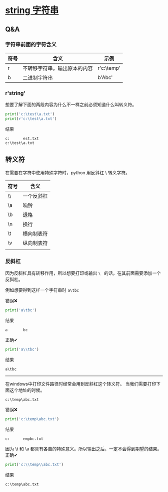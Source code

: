 # [string 字符串](https://docs.python.org/zh-cn/3/library/string.html)

## Q&A

### 字符串前面的字符含义

| 符号  | 含义             | 示例         |
|-----|----------------|------------|
| r   | 不转移字符串，输出原本的内容 | r'c:\temp' |
| b   | 二进制字符串         | b'Abc'     |



### r'string'

想要了解下面的两段内容为什么不一样之前必须知道什么叫转义符。
```python
print('c:\test\a.txt')
print(r'c:\test\a.txt')
```
结果
```
c:      est.txt
c:\test\a.txt
```


## 转义符
在需要在字符中使用特殊字符时，python 用反斜杠 \ 转义字符。

| 符号           | 含义    |
|--------------|-------|
| [\\\\](#反斜杠) | 一个反斜杠 |
| \a           | 响铃    |
| \b           | 退格    |
| \n           | 换行    |
| \t           | 横向制表符 |
| \v           | 纵向制表符 |
|              |       |


### 反斜杠

因为反斜杠具有转移作用，所以想要打印或输出 `\ ` 的话，在其前面需要添加一个反斜杠。

例如想要得到这样一个字符串时 `a\tbc `

错误❌
```python
print('a\tbc')
```
结果
```
a       bc
```

正确✔
```python
print('a\\tbc')
```
结果
```
a\tbc
```

---

在windows中打印文件路径时经常会用到反斜杠这个转义符。
当我们需要打印下面这个地址的时候。
```
c:\temp\abc.txt
```

错误❌
```python
print('c:\temp\abc.txt')
```
结果
```
c:      empbc.txt
```
因为 \t 和 \a 都具有各自的特殊意义。所以输出之后，一定不会得到期望的结果。
正确✔
```python
print('c:\\temp\\abc.txt')
```
结果
```
c:\temp\abc.txt
```